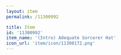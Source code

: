 ```yaml
---
layout: item
permalink: /11300992

title: Item
id: '11300992'
item_name: '(Intro) Adequate Sorcerer Hat'
icon_url: 'item/icon/11300172.png'
---
```

